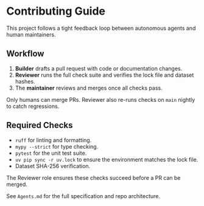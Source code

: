 # Contributing Guide

This project follows a tight feedback loop between autonomous agents and human maintainers.

## Workflow
1. **Builder** drafts a pull request with code or documentation changes.
2. **Reviewer** runs the full check suite and verifies the lock file and dataset hashes.
3. The **maintainer** reviews and merges once all checks pass.

Only humans can merge PRs. Reviewer also re-runs checks on `main` nightly to catch regressions.

## Required Checks
- `ruff` for linting and formatting.
- `mypy --strict` for type checking.
- `pytest` for the unit test suite.
- `uv pip sync -r uv.lock` to ensure the environment matches the lock file.
- Dataset SHA-256 verification.

The Reviewer role ensures these checks succeed before a PR can be merged.

See `Agents.md` for the full specification and repo architecture.
